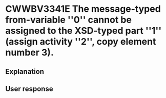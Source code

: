 # CWWBV3341E The message-typed from-variable ''0'' cannot be assigned to the XSD-typed part ''1'' (assign activity ''2'', copy element number 3).

## Explanation

## User response